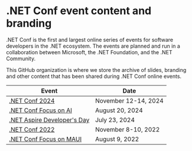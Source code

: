 # .NET Conf event content and branding

.NET Conf is the first and largest online series of events for software developers in the .NET ecosystem.  The events are planned and run in a collaboration between Microsoft, the .NET Foundation, and the .NET Community. 

This GitHub organization is where we store the archive of slides, branding and other content that has been shared during .NET Conf online events.

| Event | Date |
| --- | --- |
| [.NET Conf 2024](/dotnetConf/2024) | November 12-14, 2024 |
| [.NET Conf Focus on AI](/dotnetConf/FocusOnAI_24) | August 20, 2024 |
| [.NET Aspire Developer's Day](/dotnetConf/AspireDevDay-24) | July 23, 2024 |
| [.NET Conf 2022](/dotnetConf/2022/tree/main/MainEvent) | November 8-10, 2022 |
| [.NET Conf Focus on MAUI](/2022/tree/main/FocusOnMAUI) | August 9, 2022 |
